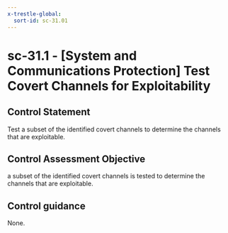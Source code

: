 ```yaml
---
x-trestle-global:
  sort-id: sc-31.01
---
```


# sc-31.1 - \[System and Communications Protection\] Test Covert Channels for Exploitability

## Control Statement

Test a subset of the identified covert channels to determine the channels that are exploitable.

## Control Assessment Objective

a subset of the identified covert channels is tested to determine the channels that are exploitable.

## Control guidance

None.
